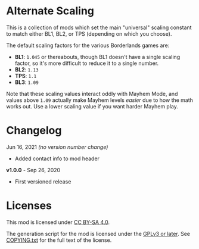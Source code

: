 Alternate Scaling
=================

This is a collection of mods which set the main "universal" scaling constant
to match either BL1, BL2, or TPS (depending on which you choose).

The default scaling factors for the various Borderlands games are:

* **BL1**: `1.045` or thereabouts, though BL1 doesn't have a single scaling
  factor, so it's more difficult to reduce it to a single number.
* **BL2**: `1.13`
* **TPS**: `1.1`
* **BL3**: `1.09`

Note that these scaling values interact oddly with Mayhem Mode, and values
above `1.09` actually make Mayhem levels *easier* due to how the math works
out.  Use a lower scaling value if you want harder Mayhem play.

Changelog
=========

Jun 16, 2021 *(no version number change)*
 * Added contact info to mod header

**v1.0.0** - Sep 26, 2020
 * First versioned release
 
Licenses
========

This mod is licensed under [CC BY-SA 4.0](https://creativecommons.org/licenses/by-sa/4.0/).

The generation script for the mod is licensed under the
[GPLv3 or later](https://www.gnu.org/licenses/quick-guide-gplv3.html).
See [COPYING.txt](../../COPYING.txt) for the full text of the license.

